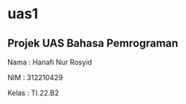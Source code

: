 # uas1

## Projek UAS Bahasa Pemrograman
Nama    : Hanafi Nur Rosyid

NIM     : 312210429

Kelas   : TI.22.B2